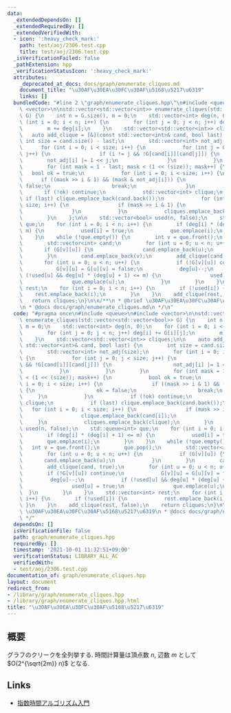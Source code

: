 ```yaml
---
data:
  _extendedDependsOn: []
  _extendedRequiredBy: []
  _extendedVerifiedWith:
  - icon: ':heavy_check_mark:'
    path: test/aoj/2306.test.cpp
    title: test/aoj/2306.test.cpp
  _isVerificationFailed: false
  _pathExtension: hpp
  _verificationStatusIcon: ':heavy_check_mark:'
  attributes:
    _deprecated_at_docs: docs/graph/enumerate_cliques.md
    document_title: "\u30AF\u30EA\u30FC\u30AF\u5168\u5217\u6319"
    links: []
  bundledCode: "#line 2 \"graph/enumerate_cliques.hpp\"\n#include <queue>\n#include\
    \ <vector>\n\nstd::vector<std::vector<int>> enumerate_cliques(std::vector<std::vector<bool>>\
    \ G) {\n    int n = G.size(), m = 0;\n    std::vector<int> deg(n, 0);\n    for\
    \ (int i = 0; i < n; i++) {\n        for (int j = 0; j < n; j++) deg[i] += G[i][j];\n\
    \        m += deg[i];\n    }\n    std::vector<std::vector<int>> cliques;\n\n \
    \   auto add_clique = [&](const std::vector<int>& cand, bool last) {\n       \
    \ int size = cand.size() - last;\n        std::vector<int> not_adj(size);\n  \
    \      for (int i = 0; i < size; i++) {\n            for (int j = 0; j < size;\
    \ j++) {\n                if (i != j && !G[cand[i]][cand[j]]) {\n            \
    \        not_adj[i] |= 1 << j;\n                }\n            }\n        }\n\
    \        for (int mask = 1 - last; mask < (1 << (size)); mask++) {\n         \
    \   bool ok = true;\n            for (int i = 0; i < size; i++) {\n          \
    \      if ((mask >> i & 1) && (mask & not_adj[i])) {\n                    ok =\
    \ false;\n                    break;\n                }\n            }\n     \
    \       if (!ok) continue;\n            std::vector<int> clique;\n           \
    \ if (last) clique.emplace_back(cand.back());\n            for (int i = 0; i <\
    \ size; i++) {\n                if (mask >> i & 1) {\n                    clique.emplace_back(cand[i]);\n\
    \                }\n            }\n            cliques.emplace_back(clique);\n\
    \        }\n    };\n\n    std::vector<bool> used(n, false);\n    std::queue<int>\
    \ que;\n    for (int i = 0; i < n; i++) {\n        if (deg[i] * (deg[i] + 1) <=\
    \ m) {\n            used[i] = true;\n            que.emplace(i);\n        }\n\
    \    }\n    while (!que.empty()) {\n        int v = que.front();\n        que.pop();\n\
    \        std::vector<int> cand;\n        for (int u = 0; u < n; u++) {\n     \
    \       if (G[v][u]) {\n                cand.emplace_back(u);\n            }\n\
    \        }\n        cand.emplace_back(v);\n        add_clique(cand, true);\n \
    \       for (int u = 0; u < n; u++) {\n            if (!G[v][u]) continue;\n \
    \           G[v][u] = G[u][v] = false;\n            deg[u]--;\n            if\
    \ (!used[u] && deg[u] * (deg[u] + 1) <= m) {\n                used[u] = true;\n\
    \                que.emplace(u);\n            }\n        }\n    }\n    std::vector<int>\
    \ rest;\n    for (int i = 0; i < n; i++) {\n        if (!used[i]) {\n        \
    \    rest.emplace_back(i);\n        }\n    }\n    add_clique(rest, false);\n \
    \   return cliques;\n}\n\n/**\n * @brief \u30AF\u30EA\u30FC\u30AF\u5168\u5217\u6319\
    \n * @docs docs/graph/enumerate_cliques.md\n */\n"
  code: "#pragma once\n#include <queue>\n#include <vector>\n\nstd::vector<std::vector<int>>\
    \ enumerate_cliques(std::vector<std::vector<bool>> G) {\n    int n = G.size(),\
    \ m = 0;\n    std::vector<int> deg(n, 0);\n    for (int i = 0; i < n; i++) {\n\
    \        for (int j = 0; j < n; j++) deg[i] += G[i][j];\n        m += deg[i];\n\
    \    }\n    std::vector<std::vector<int>> cliques;\n\n    auto add_clique = [&](const\
    \ std::vector<int>& cand, bool last) {\n        int size = cand.size() - last;\n\
    \        std::vector<int> not_adj(size);\n        for (int i = 0; i < size; i++)\
    \ {\n            for (int j = 0; j < size; j++) {\n                if (i != j\
    \ && !G[cand[i]][cand[j]]) {\n                    not_adj[i] |= 1 << j;\n    \
    \            }\n            }\n        }\n        for (int mask = 1 - last; mask\
    \ < (1 << (size)); mask++) {\n            bool ok = true;\n            for (int\
    \ i = 0; i < size; i++) {\n                if ((mask >> i & 1) && (mask & not_adj[i]))\
    \ {\n                    ok = false;\n                    break;\n           \
    \     }\n            }\n            if (!ok) continue;\n            std::vector<int>\
    \ clique;\n            if (last) clique.emplace_back(cand.back());\n         \
    \   for (int i = 0; i < size; i++) {\n                if (mask >> i & 1) {\n \
    \                   clique.emplace_back(cand[i]);\n                }\n       \
    \     }\n            cliques.emplace_back(clique);\n        }\n    };\n\n    std::vector<bool>\
    \ used(n, false);\n    std::queue<int> que;\n    for (int i = 0; i < n; i++) {\n\
    \        if (deg[i] * (deg[i] + 1) <= m) {\n            used[i] = true;\n    \
    \        que.emplace(i);\n        }\n    }\n    while (!que.empty()) {\n     \
    \   int v = que.front();\n        que.pop();\n        std::vector<int> cand;\n\
    \        for (int u = 0; u < n; u++) {\n            if (G[v][u]) {\n         \
    \       cand.emplace_back(u);\n            }\n        }\n        cand.emplace_back(v);\n\
    \        add_clique(cand, true);\n        for (int u = 0; u < n; u++) {\n    \
    \        if (!G[v][u]) continue;\n            G[v][u] = G[u][v] = false;\n   \
    \         deg[u]--;\n            if (!used[u] && deg[u] * (deg[u] + 1) <= m) {\n\
    \                used[u] = true;\n                que.emplace(u);\n          \
    \  }\n        }\n    }\n    std::vector<int> rest;\n    for (int i = 0; i < n;\
    \ i++) {\n        if (!used[i]) {\n            rest.emplace_back(i);\n       \
    \ }\n    }\n    add_clique(rest, false);\n    return cliques;\n}\n\n/**\n * @brief\
    \ \u30AF\u30EA\u30FC\u30AF\u5168\u5217\u6319\n * @docs docs/graph/enumerate_cliques.md\n\
    \ */"
  dependsOn: []
  isVerificationFile: false
  path: graph/enumerate_cliques.hpp
  requiredBy: []
  timestamp: '2021-10-01 11:32:51+09:00'
  verificationStatus: LIBRARY_ALL_AC
  verifiedWith:
  - test/aoj/2306.test.cpp
documentation_of: graph/enumerate_cliques.hpp
layout: document
redirect_from:
- /library/graph/enumerate_cliques.hpp
- /library/graph/enumerate_cliques.hpp.html
title: "\u30AF\u30EA\u30FC\u30AF\u5168\u5217\u6319"
---
```

## 概要
グラフのクリークを全列挙する. 時間計算量は頂点数 $n$, 辺数 $m$ として $O(2^{\sqrt{2m}} n)$ となる.

## Links
- [指数時間アルゴリズム入門](https://www.slideshare.net/wata_orz/ss-12131479)